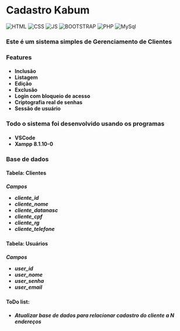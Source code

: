 <h1>Cadastro Kabum</h1>

![HTML](https://img.shields.io/badge/HTML5-E34F26?style=for-the-badge&logo=html5&logoColor=white)
![CSS](https://img.shields.io/badge/CSS3-1572B6?style=for-the-badge&logo=css3&logoColor=white)
![JS](https://img.shields.io/badge/JavaScript-F7DF1E?style=for-the-badge&logo=javascript&logoColor=black)
![BOOTSTRAP](https://img.shields.io/badge/Bootstrap-563D7C?style=for-the-badge&logo=bootstrap&logoColor=white)
![PHP](https://img.shields.io/badge/PHP-777BB4?style=for-the-badge&logo=php&logoColor=white)
![MySql](https://img.shields.io/badge/MySQL-00000F?style=for-the-badge&logo=mysql&logoColor=white)

<h3>Este é um sistema simples de Gerenciamento de Clientes</h3>

<h3>Features</h3>
<h4>
  <ul>
    <li>Inclusão</li>
    <li>Listagem</li>
    <li>Edição</li>
    <li>Exclusão</li>
    <li>Login com bloqueio de acesso</li>
    <li>Criptografia real de senhas</li>
    <li>Sessão de usuário</li>
  </ul>
</h4>

<h3>Todo o sistema foi desenvolvido usando os programas</h3>
<h4>
    <ul>
      <li>VSCode</li>
      <li>Xampp 8.1.10-0</li>
    </ul>
</h4>

<h3>Base de dados</h3>
<h4>Tabela: Clientes</h4>
<h5>Campos
  <ul>
    <li>cliente_id</li>
    <li>cliente_nome</li>
    <li>cliente_datanasc</li>
    <li>cliente_cpf</li>
    <li>cliente_rg</li>
    <li>cliente_telefone</li>
  </ul>
</h5>
<h4>Tabela: Usuários</h4>
<h5>Campos
  <ul>
    <li>user_id</li>
    <li>user_nome</li>
    <li>user_senha</li>
    <li>user_email</li>
  </ul>
</h5>

<h4>ToDo list:</h4>
<h5>
  <ul>
    <li>Atualizar base de dados para relacionar cadastro do cliente a N endereços</li>
  </ul>
</h5>
